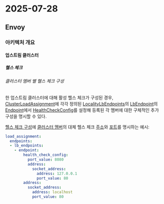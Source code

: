 # 2025-07-28

## Envoy

### 아키텍처 개요

#### 업스트림 클러스터

##### 헬스 체크

###### 클러스터 멤버 별 헬스 체크 구성

한 업스트림 클러스터에 대해 활성 헬스 체크가 구성된 경우, [ClusterLoadAssignment][api-extensions-endpoint-cluster-load-assignment]에 각각 정의된  [LocalityLbEndpoints][api-extensions-endpoint-locality-lb-endpoints]의 [LbEndpoint][api-extensions-endpoint-lb-endpoint]의 [Endpoint][api-extensions-endpoint-endpoint]에서 [HealthCheckConfig][api-extensions-endpoints-health-check-config]를 설정해 등록된 각 멤버에 대한 구체적인 추가 구성을 명시할 수 있다.

[헬스 체크 구성][api-extensions-endpoints-health-check-config]에 [클러스터 멤버][api-extensions-endpoint-lb-endpoint]의 대체 헬스 체크 [주소][api-extensions-endpoints-health-check-config-address]와 [포트][api-extensions-endpoints-health-check-config-port-value]를 명시하는 예시:

```yaml
load_assignment:
  endpoints:
  - lb_endpoints:
    - endpoint:
        health_check_config:
          port_value: 8080
          address:
            socket_address:
              address: 127.0.0.1
              port_value: 80
        address:
          socket_address:
            address: localhost
            port_value: 80
```

[api-extensions-endpoint-cluster-load-assignment]: https://www.envoyproxy.io/docs/envoy/latest/api-v3/config/endpoint/v3/endpoint.proto#envoy-v3-api-msg-config-endpoint-v3-clusterloadassignment
[api-extensions-endpoint-locality-lb-endpoints]: https://www.envoyproxy.io/docs/envoy/latest/api-v3/config/endpoint/v3/endpoint_components.proto#envoy-v3-api-msg-config-endpoint-v3-localitylbendpoints
[api-extensions-endpoint-lb-endpoint]: https://www.envoyproxy.io/docs/envoy/latest/api-v3/config/endpoint/v3/endpoint_components.proto#envoy-v3-api-msg-config-endpoint-v3-lbendpoint
[api-extensions-endpoint-endpoint]: https://www.envoyproxy.io/docs/envoy/latest/api-v3/config/endpoint/v3/endpoint_components.proto#envoy-v3-api-msg-config-endpoint-v3-endpoint
[api-extensions-endpoints-health-check-config]: https://www.envoyproxy.io/docs/envoy/latest/api-v3/config/endpoint/v3/endpoint_components.proto#envoy-v3-api-msg-config-endpoint-v3-endpoint-healthcheckconfig
[api-extensions-endpoints-health-check-config-address]: https://www.envoyproxy.io/docs/envoy/latest/api-v3/config/endpoint/v3/endpoint_components.proto#envoy-v3-api-field-config-endpoint-v3-endpoint-healthcheckconfig-address
[api-extensions-endpoints-health-check-config-port-value]: https://www.envoyproxy.io/docs/envoy/latest/api-v3/config/endpoint/v3/endpoint_components.proto#envoy-v3-api-field-config-endpoint-v3-endpoint-healthcheckconfig-port-value